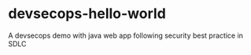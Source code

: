 # devsecops-hello-world
A devsecops demo with java web app following security best practice in SDLC
